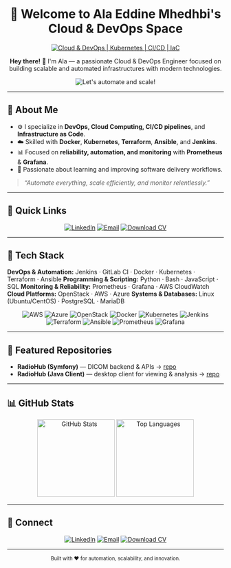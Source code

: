 <!-- README.md for GitHub Profile -->

<div align="center">

# 🚀 **Welcome to Ala Eddine Mhedhbi's Cloud & DevOps Space**

[![Cloud & DevOps | Kubernetes | CI/CD | IaC](https://img.shields.io/badge/Cloud_&_DevOps_%7C_Kubernetes_%7C_CI%2FCD_%7C_IaC-0A0A0A?style=for-the-badge\&logo=linux\&logoColor=white)](#)

</div>

<div align="center">
  <p><strong>Hey there!</strong> 👋 I'm Ala — a passionate Cloud & DevOps Engineer focused on building scalable and automated infrastructures with modern technologies.</p>
</div>

<div align="center">

![Let's automate and scale!](https://img.shields.io/badge/Let's%20automate%20and%20scale!-00BFFF?style=for-the-badge\&logo=fastapi\&logoColor=white)

</div>

---

## 💫 About Me

* ⚙️ I specialize in **DevOps, Cloud Computing, CI/CD pipelines**, and **Infrastructure as Code**.
* ☁️ Skilled with **Docker**, **Kubernetes**, **Terraform**, **Ansible**, and **Jenkins**.
* 📊 Focused on **reliability, automation, and monitoring** with **Prometheus** & **Grafana**.
* 🎯 Passionate about learning and improving software delivery workflows.

> *“Automate everything, scale efficiently, and monitor relentlessly.”*

---

## 🔗 Quick Links

<div align="center">

[![LinkedIn](https://img.shields.io/badge/LinkedIn-Ala%20Eddine%20Mhedhbi-0A66C2?style=for-the-badge\&logo=linkedin\&logoColor=white)](https://www.linkedin.com/in/alamhadhbi)
[![Email](https://img.shields.io/badge/Email-ala.mhadhbi%40esprit.tn-D14836?style=for-the-badge\&logo=gmail\&logoColor=white)](mailto:ala.mhadhbi@esprit.tn)
[![Download CV](https://img.shields.io/badge/Download_CV-4285F4?style=for-the-badge&logo=adobeacrobatreader&logoColor=white)](https://raw.githubusercontent.com/iconalaa/iconalaa/main/Ala-Eddine-Mhedhbi-CV.pdf)

</div>

---

## 🧰 Tech Stack

**DevOps & Automation:** Jenkins · GitLab CI · Docker · Kubernetes · Terraform · Ansible
**Programming & Scripting:** Python · Bash · JavaScript · SQL
**Monitoring & Reliability:** Prometheus · Grafana · AWS CloudWatch
**Cloud Platforms:** OpenStack · AWS · Azure
**Systems & Databases:** Linux (Ubuntu/CentOS) · PostgreSQL · MariaDB

<div align="center">

![AWS](https://img.shields.io/badge/AWS-%23FF9900.svg?style=for-the-badge\&logo=amazon-aws\&logoColor=white)
![Azure](https://img.shields.io/badge/Azure-%230072C6.svg?style=for-the-badge\&logo=microsoftazure\&logoColor=white)
![OpenStack](https://img.shields.io/badge/OpenStack-ED1944?style=for-the-badge\&logo=openstack\&logoColor=white)
![Docker](https://img.shields.io/badge/Docker-2496ED?style=for-the-badge\&logo=docker\&logoColor=white)
![Kubernetes](https://img.shields.io/badge/Kubernetes-326CE5?style=for-the-badge\&logo=kubernetes\&logoColor=white)
![Jenkins](https://img.shields.io/badge/Jenkins-D24939?style=for-the-badge\&logo=jenkins\&logoColor=white)
![Terraform](https://img.shields.io/badge/Terraform-7B42BC?style=for-the-badge\&logo=terraform\&logoColor=white)
![Ansible](https://img.shields.io/badge/Ansible-EE0000?style=for-the-badge\&logo=ansible\&logoColor=white)
![Prometheus](https://img.shields.io/badge/Prometheus-E6522C?style=for-the-badge\&logo=prometheus\&logoColor=white)
![Grafana](https://img.shields.io/badge/Grafana-F46800?style=for-the-badge\&logo=grafana\&logoColor=white)

</div>

---

## 📂 Featured Repositories

* **RadioHub (Symfony)** — DICOM backend & APIs → [repo](https://github.com/iconalaa/RadioHub-Symfony)
* **RadioHub (Java Client)** — desktop client for viewing & analysis → [repo](https://github.com/iconalaa/RadioHub-Java)

---

## 📊 GitHub Stats

<div align="center">

<img src="https://github-readme-stats.vercel.app/api?username=iconalaa&show_icons=true&include_all_commits=true&theme=tokyonight&hide_border=true" alt="GitHub Stats" height="180px"/>
<img src="https://github-readme-stats.vercel.app/api/top-langs/?username=iconalaa&layout=compact&theme=tokyonight&hide_border=true" alt="Top Languages" height="180px"/>

</div>

---

## 🤝 Connect

<div align="center">

[![LinkedIn](https://img.shields.io/badge/LinkedIn-Ala%20Eddine%20Mhedhbi-0A66C2?style=for-the-badge\&logo=linkedin\&logoColor=white)](https://www.linkedin.com/in/alamhadhbi)
[![Email](https://img.shields.io/badge/Email-ala.mhadhbi%40esprit.tn-D14836?style=for-the-badge\&logo=gmail\&logoColor=white)](mailto:ala.mhadhbi@esprit.tn)
[![Download CV](https://img.shields.io/badge/Download_CV-4285F4?style=for-the-badge&logo=googledrive&logoColor=white)](https://github.com/iconalaa/iconalaa/raw/main/Ala-Eddine-Mhedhbi-CV.pdf)


</div>

---

<div align="center">
  <sub>Built with ❤️ for automation, scalability, and innovation.</sub>
</div>
